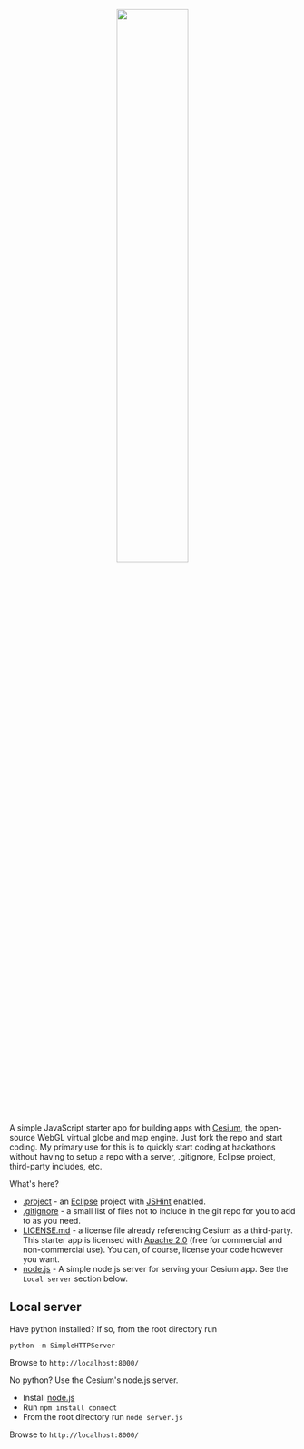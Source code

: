 <p align="center">
<a href="http://cesium.agi.com/">
<img src="https://github.com/AnalyticalGraphicsInc/cesium/wiki/logos/Cesium_Logo_Color.jpg" width="50%" />
</a>
</p>

A simple JavaScript starter app for building apps with [Cesium](http://cesium.agi.com/), the open-source WebGL virtual globe and map engine.  Just fork the repo and start coding.  My primary use for this is to quickly start coding at hackathons without having to setup a repo with a server, .gitignore, Eclipse project, third-party includes, etc.

What's here?
* [.project](.project) - an [Eclipse](TODO) project with [JSHint](TODO) enabled.
* [.gitignore](.gitignore) - a small list of files not to include in the git repo for you to add to as you need.
* [LICENSE.md](LICENSE.md) - a license file already referencing Cesium as a third-party.  This starter app is licensed with [Apache 2.0](http://www.apache.org/licenses/LICENSE-2.0.html) (free for commercial and non-commercial use).  You can, of course, license your code however you want.
* [node.js](node.js) - A simple node.js server for serving your Cesium app.  See the `Local server` section below.

Local server
------------

Have python installed?  If so, from the root directory run
```
python -m SimpleHTTPServer
```
Browse to `http://localhost:8000/`

No python?  Use the Cesium's node.js server.

* Install [node.js](http://nodejs.org/)
* Run `npm install connect`
* From the root directory run `node server.js`

Browse to `http://localhost:8000/`
